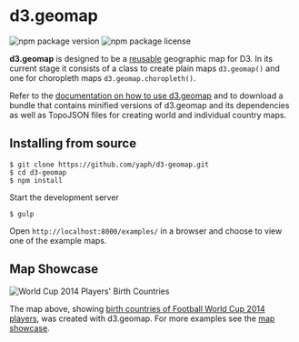 # d3.geomap

![npm package version](http://img.shields.io/npm/v/d3-geomap.svg)
![npm package license](http://img.shields.io/npm/l/d3-geomap.svg)

**d3.geomap** is designed to be a
[reusable](http://bost.ocks.org/mike/chart/) geographic map for D3. In its current stage it consists of a class to create plain maps `d3.geomap()`
and one for choropleth maps `d3.geomap.choropleth()`.

Refer to the [documentation on how to use d3.geomap](http://d3-geomap.github.io/) and to download a bundle that contains minified versions of d3.geomap and its dependencies as well as TopoJSON files for creating world and individual country maps.

## Installing from source

    $ git clone https://github.com/yaph/d3-geomap.git
    $ cd d3-geomap
    $ npm install

Start the development server

    $ gulp

Open `http://localhost:8000/examples/` in a browser and choose to view one of
the example maps.

## Map Showcase

![World Cup 2014 Players' Birth Countries](http://i.imgur.com/RJbkFEH.png)

The map above, showing [birth countries of Football World Cup 2014 players](http://maps.ramiro.org/world-cup-2014-players-birth-countries/), was created with d3.geomap. For more examples see the [map showcase](http://maps.ramiro.org/).